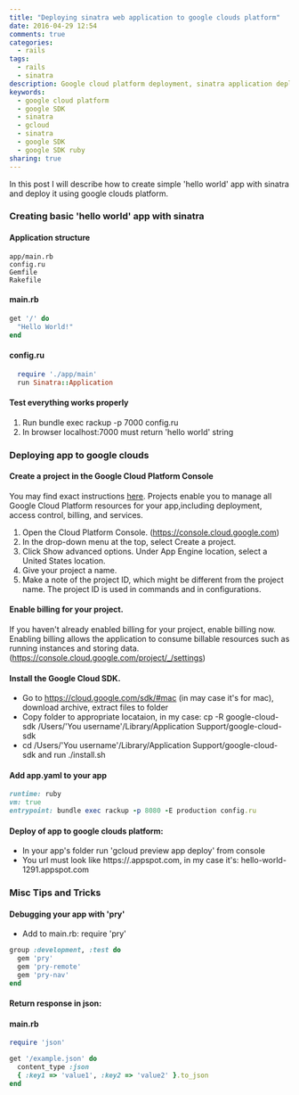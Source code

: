 ```yaml
---
title: "Deploying sinatra web application to google clouds platform"
date: 2016-04-29 12:54
comments: true
categories:
  - rails
tags:
  - rails
  - sinatra
description: Google cloud platform deployment, sinatra application deployment, google cloud SDK, gcloud CLI, google SDK for ruby 
keywords: 
  - google cloud platform
  - google SDK
  - sinatra
  - gcloud
  - sinatra 
  - google SDK
  - google SDK ruby
sharing: true
---
```

In this post I will describe how to create simple 'hello world' app with sinatra and deploy it using google clouds platform.

### Creating basic 'hello world' app with sinatra

#### Application structure
```
app/main.rb
config.ru
Gemfile
Rakefile
``` 

#### main.rb
``` ruby 
get '/' do
  "Hello World!"
end
``` 
<!-- more -->

#### config.ru
``` ruby 
  require './app/main'
  run Sinatra::Application
``` 

####  Test everything works properly
1. Run bundle exec rackup -p 7000 config.ru
2. In browser localhost:7000 must return 'hello world' string

### Deploying app to google clouds

#### Create a project in the Google Cloud Platform Console
You may find exact instructions [here](https://cloud.google.com/ruby/getting-started/hello-world).
Projects enable you to manage all Google Cloud Platform resources for your app,including deployment, access control, billing, and services.

1. Open the Cloud Platform Console. (https://console.cloud.google.com)
2. In the drop-down menu at the top, select Create a project.
3. Click Show advanced options. Under App Engine location, select a United States location.
4. Give your project a name.
5. Make a note of the project ID, which might be different from the project name. The project ID is used in commands and in configurations.

#### Enable billing for your project.
If you haven't already enabled billing for your project, enable billing now. Enabling billing allows the application to consume billable resources such as running instances and storing data.
(https://console.cloud.google.com/project/_/settings)

#### Install the Google Cloud SDK.
* Go to https://cloud.google.com/sdk/#mac (in may case it's for mac), download archive, extract files to folder
* Copy folder to appropriate locataion, in my case: cp -R google-cloud-sdk /Users/'You username'/Library/Application Support/google-cloud-sdk
* cd  /Users/'You username'/Library/Application Support/google-cloud-sdk and run ./install.sh

#### Add app.yaml to your app
``` ruby 
runtime: ruby
vm: true
entrypoint: bundle exec rackup -p 8080 -E production config.ru
``` 

#### Deploy of app to google clouds platform:
* In your app's folder run 'gcloud preview app deploy' from console
* You url must look like https://<your-project-id>.appspot.com, in my case it's: hello-world-1291.appspot.com

### Misc Tips and Tricks

#### Debugging your app with 'pry'

* Add to main.rb: require 'pry'

``` ruby 
group :development, :test do
  gem 'pry'
  gem 'pry-remote'
  gem 'pry-nav'
end
``` 

#### Return response in json:
#### main.rb
``` ruby 
require 'json'

get '/example.json' do
  content_type :json
  { :key1 => 'value1', :key2 => 'value2' }.to_json
end
``` 
